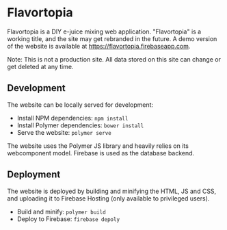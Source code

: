 # Flavortopia

Flavortopia is a DIY e-juice mixing web application.
"Flavortopia" is a working title, and the site may get rebranded in the future.
A demo version of the website is available at
https://flavortopia.firebaseapp.com.

Note: This is not a production site. All data stored on this site can change
 or get deleted at any time.

## Development

The website can be locally served for development:

* Install NPM dependencies: `npm install`
* Install Polymer dependencies: `bower install`
* Serve the website: `polymer serve`

The website uses the Polymer JS library and heavily relies on its webcomponent
model. Firebase is used as the database backend.

## Deployment

The website is deployed by building and minifying the HTML, JS and CSS, and
uploading it to Firebase Hosting (only available to privileged users).

* Build and minify: `polymer build`
* Deploy to Firebase: `firebase depoly`

